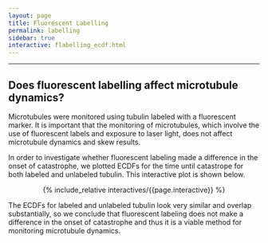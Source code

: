 ```yaml
---
layout: page
title: Fluorescent Labelling
permalink: labelling
sidebar: true
interactive: flabelling_ecdf.html
---
```

---

## Does fluorescent labelling affect microtubule dynamics?
Microtubules were monitored using tubulin labeled with a fluorescent marker. It is important that the monitoring of microtubules, which involve the use of fluorescent labels and exposure to laser light, does not affect  microtubule dynamics and skew results.

In order to investigate whether fluorescent labeling made a difference in the onset of catastrophe, we plotted ECDFs for the time until catastrope for both labeled and unlabeled tubulin. This interactive plot is shown below.

<!-- The below line includes the interactive figure. Do not change! -->
<center>

{% include_relative interactives/{{page.interactive}} %}

</center>

The ECDFs for labeled and unlabeled tubulin look very similar and overlap substantially, so we conclude that fluorescent labeling does not make a difference in the onset of catastrophe and thus it is a viable method for monitoring microtubule dynamics.